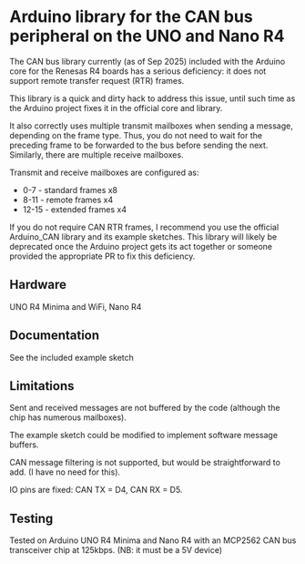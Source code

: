 # Arduino library for the CAN bus peripheral on the UNO and Nano R4

The CAN bus library currently (as of Sep 2025) included with the Arduino core for the Renesas R4 boards has a serious deficiency: it does not support remote transfer request (RTR) frames.

This library is a quick and dirty hack to address this issue, until such time as the Arduino project fixes it in the official core and library.

It also correctly uses multiple transmit mailboxes when sending a message, depending on the frame type. Thus, you do not need to wait for the preceding frame to be forwarded to the bus before sending the next. Similarly, there are multiple receive mailboxes.

Transmit and receive mailboxes are configured as:

  - 0-7   - standard frames x8
  - 8-11  - remote frames x4
  - 12-15 - extended frames x4

If you do not require CAN RTR frames, I recommend you use the official Arduino_CAN library and its example sketches. This library will likely be deprecated once the Arduino project gets its act together or someone provided the appropriate PR to fix this deficiency.

## Hardware

UNO R4 Minima and WiFi, Nano R4

## Documentation

See the included example sketch 

## Limitations

Sent and received messages are not buffered by the code (although the chip has numerous mailboxes).

The example sketch could be modified to implement software message buffers.

CAN message filtering is not supported, but would be straightforward to add. (I have no need for this).

IO pins are fixed: CAN TX = D4, CAN RX = D5.

## Testing

Tested on Arduino UNO R4 Minima and Nano R4 with an MCP2562 CAN bus transceiver chip at 125kbps. (NB: it must be a 5V device)

